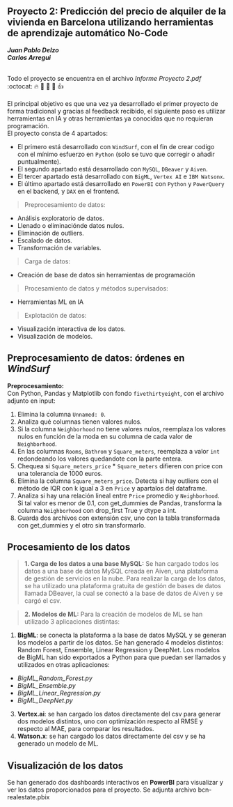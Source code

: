 ## Proyecto 2: Predicción del precio de alquiler de la vivienda en Barcelona utilizando herramientas de aprendizaje automático No-Code
***Juan Pablo Delzo***<br>
***Carlos Arregui***<br> <br>

Todo el proyecto se encuentra en el archivo *Informe Proyecto 2.pdf*
:octocat: :fire: :pray: :muscle: :walking: :thumbsup:<br> <br>
El principal objetivo es que una vez ya desarrollado el primer proyecto de forma tradicional y gracias al feedback recibido, el siguiente paso es utilizar herramientas en IA y otras herramientas ya conocidas que no requieran programación. <br>
El proyecto consta de 4 apartados: <br>
- El primero está desarrollado con `WindSurf`, con el fin de crear codigo con el mínimo esfuerzo en `Python` (solo se tuvo que corregir o añadir puntualmente).<br>
- El segundo apartado está desarrollado con `MySQL`, `DBeaver` y `Aiven`.<br>
- El tercer apartado está desarrollado con `BigML`, `Vertex AI` e `IBM Watsonx`.<br>
- El último apartado está desarrollado en `PowerBI` con `Python` y `PowerQuery` en el backend, y `DAX` en el frontend. <br>
> Preprocesamiento de datos:
- Análisis exploratorio de datos.
- Llenado o eliminaciónde datos nulos.
- Eliminación de outliers.
- Escalado de datos.
- Transformación de variables.
> Carga de datos:
- Creación de base de datos sin herramientas de programación
> Procesamiento de datos y métodos supervisados:
- Herramientas ML en IA
> Explotación de datos:
- Visualización interactiva de los datos.
- Visualización de modelos. 

## Preprocesamiento de datos: órdenes en *WindSurf*
**Preprocesamiento:**
<br>
Con Python, Pandas y Matplotlib con fondo `fivethirtyeight`, con el archivo adjunto en input: <br>
1. Elimina la columna `Unnamed: 0`. 
2. Analiza qué columnas tienen valores nulos. 
3. Si la columna `Neighborhood` no tiene valores nulos, reemplaza los valores nulos en función de la moda en su columna de cada valor de `Neighborhood`. 
4. En las columnas `Rooms`, `Bathrom` y `Square_meters`, reemplaza a valor `int` redondeando los valores quedandote con la parte entera.
5. Chequea si `Square_meters_price` * `Square_meters` difieren con price con una tolerancia de 1000 euros. 
6. Elimina la columna `Square_meters_price`. Detecta si hay outliers con el método de IQR con k igual a 3 en `Price` y apartalos del dataframe. 
7. Analiza si hay una relación lineal entre `Price` promedio y `Neighborhood`. Si tal valor es menor de 0.1, con get_dummies de Pandas, transforma la columna `Neighborhood` con drop_first True y dtype a int. 
8. Guarda dos archivos con extensión csv, uno con la tabla transformada con get_dummies y el otro sin transformarlo.

## Procesamiento de los datos
> **1. Carga de los datos a una base MySQL:**
Se han cargado todos los datos a una base de datos MySQL creada en Aiven, una plataforma de gestión de servicios en la nube. Para realizar la carga de los datos, se ha utilizado una plataforma gratuita de gestión de bases de datos llamada DBeaver, la cual se conectó a la base de datos de Aiven y se cargó el csv.

> **2. Modelos de ML:**
Para la creación de modelos de ML se han utilizado 3 aplicaciones distintas:
1. **BigML**: se conecta la plataforma a la base de datos MySQL y se generan los modelos a partir de los datos. Se han generado 4 modelos distintos: Random Forest, Ensemble, Linear Regression y DeepNet.
   Los modelos de BigML han sido exportados a Python para que puedan ser llamados y utilizados en otras aplicaciones:
- *BigML_Random_Forest.py*
- *BigML_Ensemble.py*
- *BigML_Linear_Regression.py*
- *BigML_DeepNet.py*
3. **Vertex.ai**: se han cargado los datos directamente del csv para generar dos modelos distintos, uno con optimización respecto al RMSE y respecto al MAE, para comparar los resultados.
4. **Watson.x**: se han cargado los datos directamente del csv y se ha generado un modelo de ML.

## Visualización de los datos
Se han generado dos dashboards interactivos en **PowerBI** para visualizar y ver los datos proporcionados para el proyecto. Se adjunta archivo bcn-realestate.pbix
